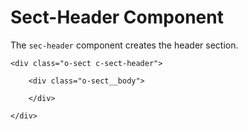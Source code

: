 # Sect-Header Component

The `sec-header` component creates the header section.

	<div class="o-sect c-sect-header">
		
		<div class="o-sect__body">
		
		</div>
		
	</div>
